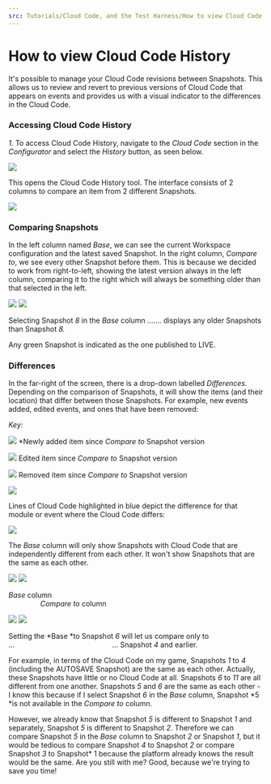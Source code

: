 ```yaml
---
src: Tutorials/Cloud Code, and the Test Harness/How to view Cloud Code History.md
---
```


# How to view Cloud Code History

It's possible to manage your Cloud Code revisions between Snapshots. This allows us to review and revert to previous versions of Cloud Code that appears on events and provides us with a visual indicator to the differences in the Cloud Code.

### Accessing Cloud Code History

*1.* To access Cloud Code History, navigate to the *Cloud Code* section in the *Configurator* and select the *History* button, as seen below.

![](img/CloudHistory/1.png)

This opens the Cloud Code History tool. The interface consists of 2 columns to compare an item from 2 different Snapshots.

![](img/CloudHistory/2.png)

### Comparing Snapshots

In the left column named *Base*, we can see the current Workspace configuration and the latest saved Snapshot. In the right column, *Compare to*, we see every other Snapshot before them. This is because we decided to work from right-to-left, showing the latest version always in the left column, comparing it to the right which will always be something older than that selected in the left.

![](img/CloudHistory/3.png) ![](img/CloudHistory/4.png)

Selecting Snapshot *8* in the *Base* column ....... displays any older Snapshots than Snapshot *8.*

Any green Snapshot is indicated as the one published to LIVE.

### Differences

In the far-right of the screen, there is a drop-down labelled *Differences.* Depending on the comparison of Snapshots, it will show the items (and their location) that differ between those Snapshots. For example, new events added, edited events, and ones that have been removed:

*Key:*

![](img/CloudHistory/5.png) *Newly added item since *Compare to* Snapshot version

![](img/CloudHistory/6.png) Edited item since *Compare to* Snapshot version

![](img/CloudHistory/7.png) Removed item since *Compare to* Snapshot version

![](img/CloudHistory/8.png)

Lines of Cloud Code highlighted in blue depict the difference for that module or event where the Cloud Code differs:

![](img/CloudHistory/9.png)

The *Base* column will only show Snapshots with Cloud Code that are independently different from each other. It won't show Snapshots that are the same as each other.

![](img/CloudHistory/10.png) ![](img/CloudHistory/11.png)

*Base* column                                                                                                                          *Compare to* column

![](img/CloudHistory/12.png) ![](img/CloudHistory/13.png)

Setting the *Base *to Snapshot *6* will let us compare only to ...                                                 ... Snapshot *4* and earlier.

For example, in terms of the Cloud Code on my game, Snapshots *1* to *4* (including the AUTOSAVE Snapshot) are the same as each other. Actually, these Snapshots have little or no Cloud Code at all. Snapshots *6* to *11* are all different from one another. Snapshots *5* and *6* are the same as each other - I know this because if I select Snapshot *6* in the *Base* column, Snapshot *5 *is not available in the *Compare to* column.

However, we already know that Snapshot *5* is different to Snapshot *1* and separately, Snapshot *5* is different to Snapshot *2*. Therefore we can compare Snapshot *5* in the *Base* column to Snapshot *2* or Snapshot *1*, but it would be tedious to compare Snapshot *4* to Snapshot *2* or compare Snapshot *3* to Snapshot* 1 because the platform already knows the result would be the same. Are you still with me? Good, because we're trying to save you time!
